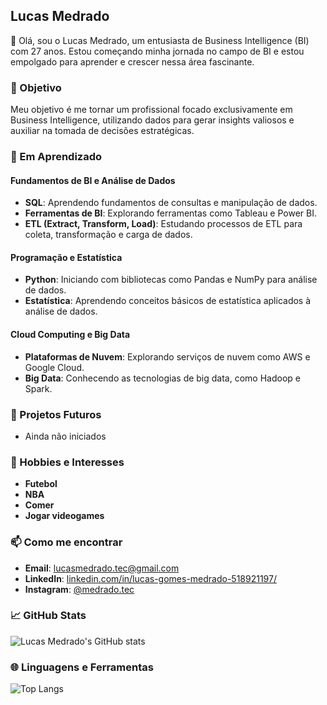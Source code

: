 ## Lucas Medrado

👋 Olá, sou o Lucas Medrado, um entusiasta de Business Intelligence (BI) com 27 anos. Estou começando minha jornada no campo de BI e estou empolgado para aprender e crescer nessa área fascinante.

### 🎯 Objetivo

Meu objetivo é me tornar um profissional focado exclusivamente em Business Intelligence, utilizando dados para gerar insights valiosos e auxiliar na tomada de decisões estratégicas.

### 🌱 Em Aprendizado

#### Fundamentos de BI e Análise de Dados
- **SQL**: Aprendendo fundamentos de consultas e manipulação de dados.
- **Ferramentas de BI**: Explorando ferramentas como Tableau e Power BI.
- **ETL (Extract, Transform, Load)**: Estudando processos de ETL para coleta, transformação e carga de dados.

#### Programação e Estatística
- **Python**: Iniciando com bibliotecas como Pandas e NumPy para análise de dados.
- **Estatística**: Aprendendo conceitos básicos de estatística aplicados à análise de dados.

#### Cloud Computing e Big Data
- **Plataformas de Nuvem**: Explorando serviços de nuvem como AWS e Google Cloud.
- **Big Data**: Conhecendo as tecnologias de big data, como Hadoop e Spark.

### 🚀 Projetos Futuros
- Ainda não iniciados

### 🌲 Hobbies e Interesses
- **Futebol**
- **NBA**
- **Comer**
- **Jogar videogames**

### 📫 Como me encontrar
- **Email**: lucasmedrado.tec@gmail.com
- **LinkedIn**: [linkedin.com/in/lucas-gomes-medrado-518921197/](https://www.linkedin.com/in/lucas-gomes-medrado-518921197/)
- **Instagram**: [@medrado.tec](https://www.instagram.com/medrado.tec)

### 📈 GitHub Stats
![Lucas Medrado's GitHub stats](https://github-readme-stats.vercel.app/api?username=lucasmedrado&show_icons=true&theme=dracula)

### 🌐 Linguagens e Ferramentas
![Top Langs](https://github-readme-stats.vercel.app/api/top-langs/?username=lucasmedrado&layout=compact&theme=dracula)
